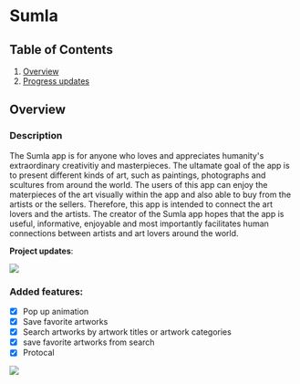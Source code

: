 # Sumla

## Table of Contents
1. [Overview](#Overview)
1. [Progress updates](#Product-Spec)

## Overview
### Description
The Sumla app is for anyone who loves and appreciates humanity's extraordinary creativitiy and masterpieces. The ultamate goal of the app is to present different kinds of art, such as paintings, photographs and scultures from around the world. The users of this app can enjoy the materpieces of the art visually within the app and also able to buy from the artists or the sellers. Therefore, this app is intended to connect the art lovers and the artists. The creator of the Sumla app hopes that the app is useful, informative, enjoyable and most importantly facilitates human connections between artists and art lovers around the world. 


**Project updates**: 

![](https://i.imgur.com/AHtVkua.gif)

### Added features:
- [x] Pop up animation
- [x] Save favorite artworks 
- [x] Search artworks by artwork titles or artwork categories
- [x] save favorite artworks from search
- [X] Protocal

![](https://i.imgur.com/2Qqxym2.gif)
